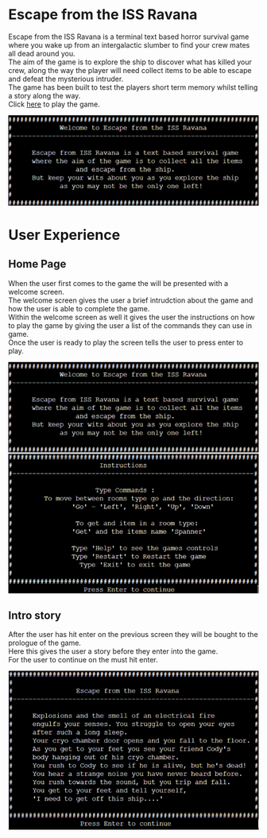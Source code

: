 # Escape from the ISS Ravana
Escape from the ISS Ravana is a terminal text based horror survival game where you wake up from an intergalactic slumber to find your crew mates all dead around you.<br> 
The aim of the game is to explore the ship to discover what has killed your crew, along the way the player will need collect items to be able to escape and defeat the mysterious intruder.<br>
The game has been built to test the players short term memory whilst telling a story along the way.<br>
Click <a href="https://escape-from-the-iss-ravana.herokuapp.com/" target=" _blank">here</a> to play the game. 

<img src="./images/intro.png">


# User Experience
## Home Page
When the user first comes to the game the will be presented with a welcome screen.<br>
The welcome screen gives the user a brief intrudction about the game and how the user is able to complete the game.<br>
Within the welcome screen as well it gives the user the instructions on how to play the game by giving the user a list of the commands they can use in game.<br>
Once the user is ready to play the screen tells the user to press enter to play.

<img src="./images/intro.png"><br>
<img src="./images/instructions.png">

## Intro story 
After the user has hit enter on the previous screen they will be bought to the prologue of the game.<br>
Here this gives the user a story before they enter into the game. <br>
For the user to continue on the must hit enter.

<img src="./images/story.png">
